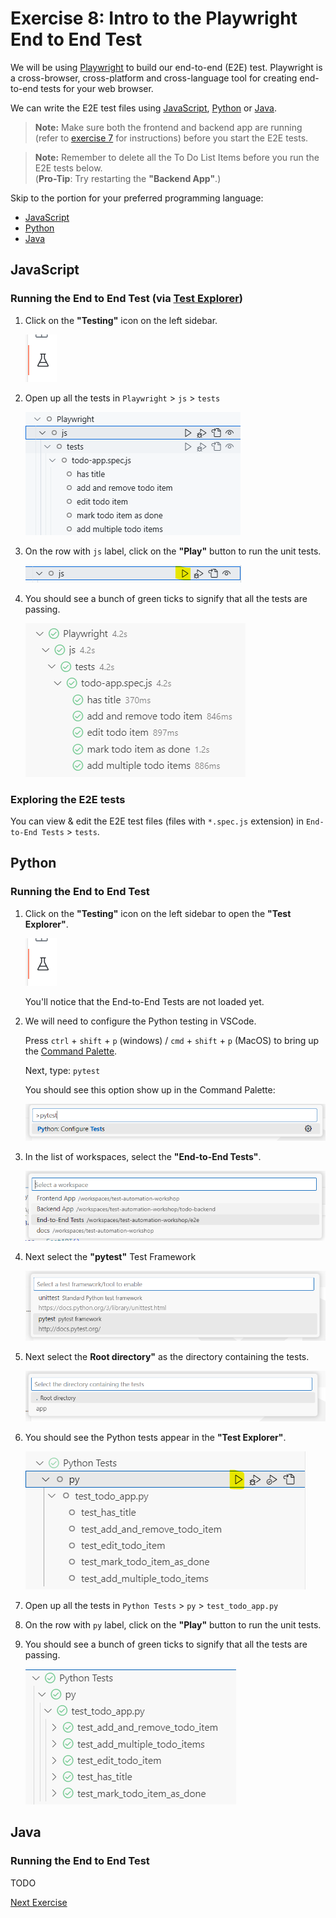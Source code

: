 # Exercise 8: Intro to the Playwright End to End Test

We will be using [Playwright](https://playwright.dev) to build our end-to-end (E2E) test. Playwright is a cross-browser, cross-platform and cross-language tool for creating end-to-end tests for your web browser.

We can write the E2E test files using [JavaScript](#javascript), [Python](#python) or [Java](#java).

> **Note:** Make sure both the frontend and backend app are running (refer to [exercise 7](./exercise7.md) for instructions) before you start the E2E tests.

> **Note:** Remember to delete all the To Do List Items before you run the E2E tests below. <br> (**Pro-Tip**: Try restarting the **"Backend App"**.)

Skip to the portion for your preferred programming language:

- [JavaScript](#javascript)
- [Python](#python)
- [Java](#java)

## JavaScript

### Running the End to End Test (via [Test Explorer](https://code.visualstudio.com/docs/editor/testing#_automatic-test-discovery-in-test-explorer))

1. Click on the **"Testing"** icon on the left sidebar.

    ![Testing icon](../images/vscode_testing_sidebar.png)

2. Open up all the tests in `Playwright` > `js` > `tests`

    ![E2E Tests](../images/vscode_test_explorer_e2e_tests.png)

3. On the row with `js` label, click on the **"Play"** button to run the unit tests.

    ![Run the End to End tests](../images/vscode_test_explorer_play_e2e_tests.png)

4. You should see a bunch of green ticks to signify that all the tests are passing.

    ![Passing E2E tests](../images/vscode_playwright_passing_e2e_tests.png)

### Exploring the E2E tests

You can view & edit the E2E test files (files with `*.spec.js` extension) in `End-to-End Tests` > `tests`.

## Python

### Running the End to End Test

1. Click on the **"Testing"** icon on the left sidebar to open the **"Test Explorer"**.

    ![Testing icon](../images/vscode_testing_sidebar.png)

    You'll notice that the End-to-End Tests are not loaded yet.

2. We will need to configure the Python testing in VSCode.

    Press `ctrl` + `shift` + `p` (windows) / `cmd` + `shift` + `p` (MacOS) to bring up the [Command Palette](https://code.visualstudio.com/api/ux-guidelines/command-palette).

    Next, type: `pytest`

    You should see this option show up in the Command Palette:

    ![Command Palette - configure Python Testing](../images/backend_app_python_configure_test.png)

3. In the list of workspaces, select the **"End-to-End Tests"**.

    ![Select a workspace](../images/e2e_python_configure_test_select_workspace.png)

4. Next select the **"pytest"** Test Framework

    ![Select test framework](../images/backend_app_python_configure_test_select_test_framework.png)

5. Next select the **Root directory"** as the directory containing the tests.

    ![Select test directory](../images/backend_app_python_configure_test_select_directory.png)

6. You should see the Python tests appear in the **"Test Explorer"**.

    ![Playwright test suite](../images/vscode_test_explorer_e2e_python_tests.png)

7. Open up all the tests in `Python Tests` > `py` > `test_todo_app.py`

8. On the row with `py` label, click on the **"Play"** button to run the unit tests.

9. You should see a bunch of green ticks to signify that all the tests are passing.

    ![Passing E2E tests](../images/vscode_test_explorer_e2e_python_tests_passing.png)

## Java

### Running the End to End Test

TODO

[Next Exercise](./exercise9.md)
